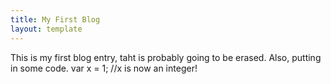 ```yaml
---
title: My First Blog
layout: template
---
```


This is my first blog entry, taht is probably going to be erased. Also, putting in some code. 
	var x = 1;
	//x is now an integer!


